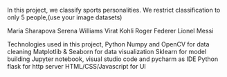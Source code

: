 In this project, we classify sports personalities. We restrict classification to only 5 people,(use your image datasets)

Maria Sharapova
Serena Williams
Virat Kohli
Roger Federer
Lionel Messi

Technologies used in this project,
Python
Numpy and OpenCV for data cleaning
Matplotlib & Seaborn for data visualization
Sklearn for model building
Jupyter notebook, visual studio code and pycharm as IDE
Python flask for http server
HTML/CSS/Javascript for UI
